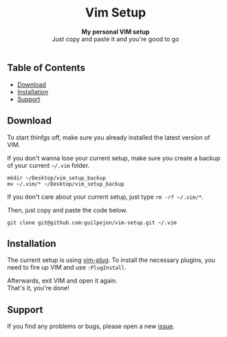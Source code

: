 <h1 align="center">Vim Setup</h1>

<div align="center">
  <strong>My personal VIM setup</strong>
</div>
<div align="center">
  Just copy and paste it and you're good to go
</div>

<br/>

## Table of Contents
- [Download](#download)
- [Installation](#installation)
- [Support](#support)

## Download

To start thinfgs off, make sure you already installed the latest version of VIM.

If you don't wanna lose your current setup, make sure you create a backup of your current `~/.vim` folder.

```
mkdir ~/Desktop/vim_setup_backup
mv ~/.vim/* ~/Desktop/vim_setup_backup
```

If you don't care about your current setup, just type `rm -rf ~/.vim/*`.

Then, just copy and paste the code below.

```
git clone git@github.com:guilpejon/vim-setup.git ~/.vim
```

## Installation

The current setup is using [vim-plug](https://github.com/junegunn/vim-plug).
To install the necessary plugins, you need to fire up VIM and use `:PlugInstall`.

Afterwards, exit VIM and open it again.
<br>
That's it, you're done!

## Support

If you find any problems or bugs, please open a new [issue](https://github.com/guilpejon/vim-setup/issues).
